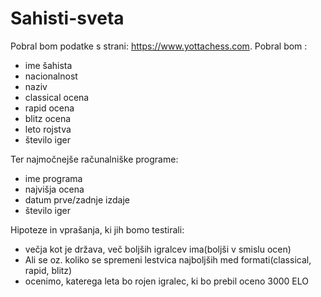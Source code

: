 # Sahisti-sveta

Pobral bom podatke s strani: https://www.yottachess.com.
Pobral bom :
- ime šahista
- nacionalnost
- naziv
- classical ocena
- rapid ocena
- blitz ocena
- leto rojstva
- število iger

Ter najmočnejše računalniške programe:
- ime programa
- najvišja ocena
- datum prve/zadnje izdaje
- število iger

Hipoteze in vprašanja, ki jih bomo testirali:
- večja kot je država, več boljših igralcev ima(boljši v smislu ocen)
- Ali se oz. koliko se spremeni lestvica najboljših med formati(classical, rapid, blitz)
- ocenimo, katerega leta bo rojen igralec, ki bo prebil oceno 3000 ELO
    
